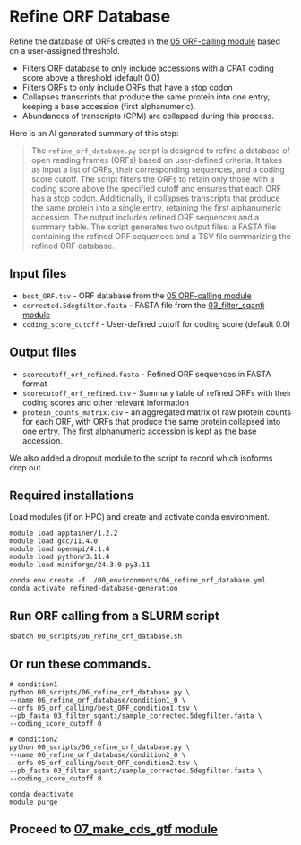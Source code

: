 # Refine ORF Database
Refine the database of ORFs created in the [05 ORF-calling module](https://github.com/efwatts/LRP_Troubleshooting/tree/main/05_orf-calling) based on a user-assigned threshold.<br />
- Filters ORF database to only include accessions with a CPAT coding score above a threshold (default 0.0)
- Filters ORFs to only include ORFs that have a stop codon
- Collapses transcripts that produce the same protein into one entry, keeping a base accession (first alphanumeric).
- Abundances of transcripts (CPM) are collapsed during this process.

Here is an AI generated summary of this step: <br />
> The `refine_orf_database.py` script is designed to refine a database of open reading frames (ORFs) based on user-defined criteria. It takes as input a list of ORFs, their corresponding sequences, and a coding score cutoff. The script filters the ORFs to retain only those with a coding score above the specified cutoff and ensures that each ORF has a stop codon. Additionally, it collapses transcripts that produce the same protein into a single entry, retaining the first alphanumeric accession. The output includes refined ORF sequences and a summary table.
> The script generates two output files: a FASTA file containing the refined ORF sequences and a TSV file summarizing the refined ORF database.
## Input files
- `best_ORF.tsv` - ORF database from the [05 ORF-calling module](https://github.com/efwatts/LRP_Troubleshooting/tree/main/05_orf-calling)
- `corrected.5degfilter.fasta` - FASTA file from the [03_filter_sqanti module](https://github.com/efwatts/LRP_Troubleshooting/tree/main/03_filter_sqanti)
- `coding_score_cutoff` - User-defined cutoff for coding score (default 0.0)
## Output files
- `scorecutoff_orf_refined.fasta` - Refined ORF sequences in FASTA format
- `scorecutoff_orf_refined.tsv` - Summary table of refined ORFs with their coding scores and other relevant information
- `protein_counts_matrix.csv` - an aggregated matrix of raw protein counts for each ORF, with ORFs that produce the same protein collapsed into one entry. The first alphanumeric accession is kept as the base accession.

We also added a dropout module to the script to record which isoforms drop out. <br />

## Required installations
Load modules (if on HPC) and create and activate conda environment. <br />
```
module load apptainer/1.2.2
module load gcc/11.4.0
module load openmpi/4.1.4
module load python/3.11.4
module load miniforge/24.3.0-py3.11

conda env create -f ./00_environments/06_refine_orf_database.yml
conda activate refined-database-generation
```

## Run ORF calling from a SLURM script
```
sbatch 00_scripts/06_refine_orf_database.sh
```
## Or run these commands.
```
# condition1
python 00_scripts/06_refine_orf_database.py \
--name 06_refine_orf_database/condition1_0 \
--orfs 05_orf_calling/best_ORF_condition1.tsv \
--pb_fasta 03_filter_sqanti/sample_corrected.5degfilter.fasta \
--coding_score_cutoff 0

# condition2
python 00_scripts/06_refine_orf_database.py \
--name 06_refine_orf_database/condition2_0 \
--orfs 05_orf_calling/best_ORF_condition2.tsv \
--pb_fasta 03_filter_sqanti/sample_corrected.5degfilter.fasta \
--coding_score_cutoff 0

conda deactivate 
module purge
```
## Proceed to [07_make_cds_gtf module](https://github.com/efwatts/LRP_Troubleshooting/tree/main/07_make_cds_gtf)
